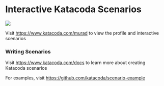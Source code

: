 # Interactive Katacoda Scenarios

[![](http://shields.katacoda.com/katacoda/murad/count.svg)](https://www.katacoda.com/murad "Get your profile on Katacoda.com")

Visit https://www.katacoda.com/murad to view the profile and interactive scenarios

### Writing Scenarios
Visit https://www.katacoda.com/docs to learn more about creating Katacoda scenarios

For examples, visit https://github.com/katacoda/scenario-example
